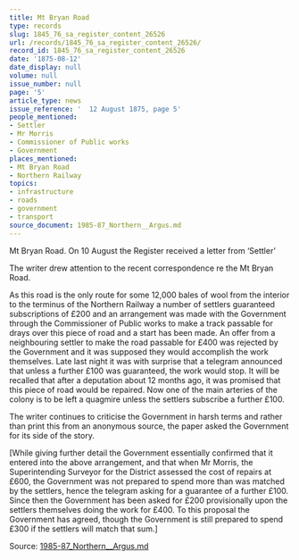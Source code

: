 ```yaml
---
title: Mt Bryan Road
type: records
slug: 1845_76_sa_register_content_26526
url: /records/1845_76_sa_register_content_26526/
record_id: 1845_76_sa_register_content_26526
date: '1875-08-12'
date_display: null
volume: null
issue_number: null
page: '5'
article_type: news
issue_reference: '  12 August 1875, page 5'
people_mentioned:
- Settler
- Mr Morris
- Commissioner of Public works
- Government
places_mentioned:
- Mt Bryan Road
- Northern Railway
topics:
- infrastructure
- roads
- government
- transport
source_document: 1985-87_Northern__Argus.md
---
```


  Mt Bryan Road.  On 10 August the Register received a letter from ‘Settler’
  
  The writer drew attention to the recent correspondence re the Mt Bryan Road.
  
  As this road is the only route for some 12,000 bales of wool from the interior to the terminus of the Northern Railway a number of settlers guaranteed subscriptions of £200 and an arrangement was made with the Government through the Commissioner of Public works to make a track passable for drays over this piece of road and a start has been made.  An offer from a neighbouring settler to make the road passable for £400 was rejected by the Government and it was supposed they would accomplish the work themselves.  Late last night it was with surprise that a telegram announced that unless a further £100 was guaranteed, the work would stop.  It will be recalled that after a deputation about 12 months ago, it was promised that this piece of road would be repaired.  Now one of the main arteries of the colony is to be left a quagmire unless the settlers subscribe a further £100.
  
  The writer continues to criticise the Government in harsh terms and rather than print this from an anonymous source, the paper asked the Government for its side of the story.
  
  [While giving further detail the Government essentially confirmed that it entered into the above arrangement, and that when Mr Morris, the Superintending Surveyor for the District assessed the cost of repairs at £600, the Government was not prepared to spend more than was matched by the settlers, hence the telegram asking for a guarantee of a further £100.  Since then the Government has been asked for £200 provisionally upon the settlers themselves doing the work for £400.  To this proposal the Government has agreed, though the Government is still prepared to spend £300 if the settlers will match that sum.]

Source: [1985-87_Northern__Argus.md](/downloads/markdown/1985-87_Northern__Argus.md)
